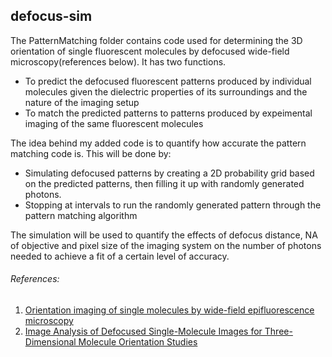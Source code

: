 ## defocus-sim

The PatternMatching folder contains code used for determining the 3D orientation of single fluorescent molecules by defocused wide-field microscopy(references below). It has two functions.
* To predict the defocused fluorescent patterns produced by individual molecules given the dielectric properties of its surroundings and the nature of the imaging setup
* To match the predicted patterns to patterns produced by expeimental imaging of the same fluorescent molecules

The idea behind my added code is to quantify how accurate the pattern matching code is. This will be done by:
* Simulating defocused patterns by creating a 2D probability grid based on the predicted patterns, then filling it up with randomly generated photons.
* Stopping at intervals to run the randomly generated pattern through the pattern matching algorithm

The simulation will be used to quantify the effects of defocus distance, NA of objective and pixel size of the imaging system on the number of photons needed to achieve a fit of a certain level of accuracy. 

###### References:
1. [Orientation imaging of single molecules by wide-field epifluorescence microscopy](https://www.osapublishing.org/josab/abstract.cfm?uri=josab-20-3-554)
1. [Image Analysis of Defocused Single-Molecule Images for Three-Dimensional Molecule Orientation Studies](http://pubs.acs.org/doi/abs/10.1021/jp048188m0)
